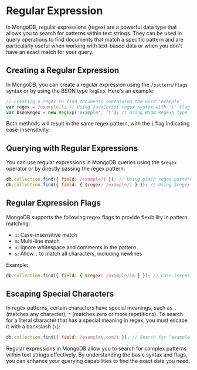 # Regular Expression

In MongoDB, regular expressions (regex) are a powerful data type that allows you to search for patterns within text strings. They can be used in query operations to find documents that match a specific pattern and are particularly useful when working with text-based data or when you don't have an exact match for your query.

## Creating a Regular Expression

In MongoDB, you can create a regular expression using the `/pattern/flags` syntax or by using the BSON type `RegExp`. Here's an example:

```javascript
// Creating a regex to find documents containing the word 'example'
var regex = /example/i; // Using JavaScript regex syntax with 'i' flag (case-insensitive)
var bsonRegex = new RegExp('example', 'i'); // Using BSON RegExp type
```

Both methods will result in the same regex pattern, with the `i` flag indicating case-insensitivity.

## Querying with Regular Expressions

You can use regular expressions in MongoDB queries using the `$regex` operator or by directly passing the regex pattern:

```javascript
db.collection.find({ field: /example/i }); // Using plain regex pattern
db.collection.find({ field: { $regex: /example/i } }); // Using $regex operator
```

## Regular Expression Flags

MongoDB supports the following regex flags to provide flexibility in pattern matching:

* `i`: Case-insensitive match
* `m`: Multi-line match
* `x`: Ignore whitespace and comments in the pattern
* `s`: Allow `.` to match all characters, including newlines

Example:

```javascript
db.collection.find({ field: { $regex: /example/im } }); // Case-insensitive and multi-line match
```

## Escaping Special Characters

In regex patterns, certain characters have special meanings, such as `.` (matches any character), `*` (matches zero or more repetitions). To search for a literal character that has a special meaning in regex, you must escape it with a backslash (`\`):

```javascript
db.collection.find({ field: /example\.com/i }); // Search for 'example.com'
```

Regular expressions in MongoDB allow you to search for complex patterns within text strings effectively. By understanding the basic syntax and flags, you can enhance your querying capabilities to find the exact data you need.